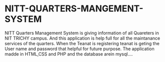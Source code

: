 NITT-QUARTERS-MANGEMENT-SYSTEM
==============================
NITT Quarters Management System is giving information of all Quareters in NIT TRICHY campus.
And this application is help full for all the maintanance services of the quarters.
When the Teanat is registering teanat is geting the User name and password that helpful for future purpose.
The application madde in HTML,CSS and PHP and the database arein mysql....
